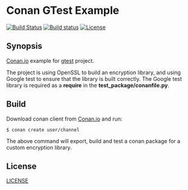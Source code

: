 # Conan GTest Example 

[![Build Status](https://travis-ci.org/lasote/conan-gtest-example.svg?branch=master)](https://travis-ci.org/lasote/conan-gtest-example) [![Build status](https://ci.appveyor.com/api/projects/status/kvx4nmlrt98727mo?svg=true)](https://ci.appveyor.com/project/lasote/conan-gtest-example) [![License](http://img.shields.io/:license-mit-blue.svg)](http://doge.mit-license.org)

## Synopsis

[Conan.io](https://conan.io) example for [gtest](https://github.com/google/googletest/) project.

The project is using OpenSSL to build an encryption library, and using Google test to ensure that the library is built correctly.
The Google test library is required as a **require** in the **test_package/conanfile.py**.

## Build

Download conan client from [Conan.io](https://conan.io) and run:

    $ conan create user/channel

The above command will export, build and test a conan package for a custom encryption library.


## License
[LICENSE](LICENSE)
